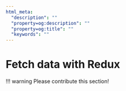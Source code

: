 ```yaml
---
html_meta:
  "description": ""
  "property=og:description": ""
  "property=og:title": ""
  "keywords": ""
---
```


# Fetch data with Redux

!!! warning
    Please contribute this section!
